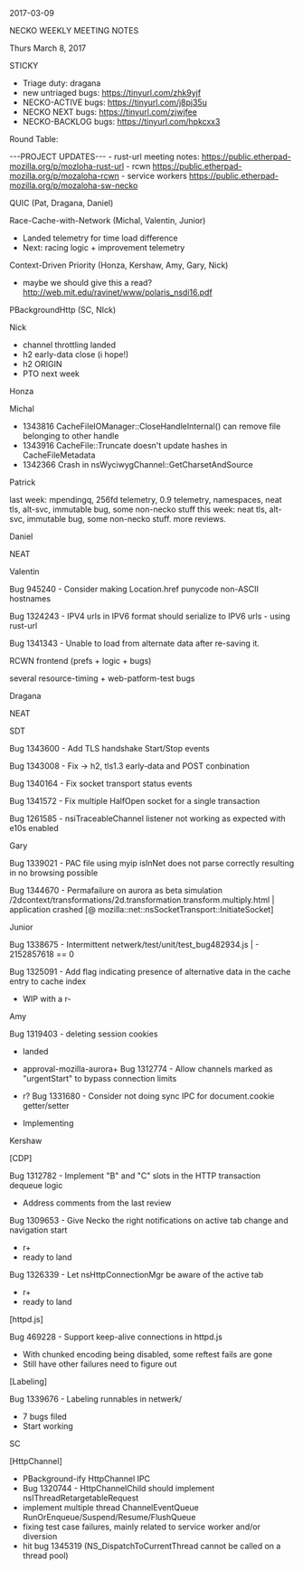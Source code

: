 2017-03-09

NECKO WEEKLY MEETING NOTES

Thurs March 8, 2017

STICKY

- Triage duty: dragana
-  new untriaged bugs: https://tinyurl.com/zhk9yjf
- NECKO-ACTIVE bugs: https://tinyurl.com/j8pj35u
- NECKO NEXT bugs: https://tinyurl.com/zjwjfee
- NECKO-BACKLOG bugs:  https://tinyurl.com/hpkcxx3

Round Table:

---PROJECT UPDATES---
    - rust-url meeting notes: https://public.etherpad-mozilla.org/p/mozloha-rust-url
    - rcwn https://public.etherpad-mozilla.org/p/mozaloha-rcwn
    - service workers https://public.etherpad-mozilla.org/p/mozaloha-sw-necko

QUIC  (Pat, Dragana, Daniel)

Race-Cache-with-Network (Michal, Valentin, Junior)

- Landed telemetry for time load difference
- Next: racing logic + improvement telemetry

Context-Driven Priority  (Honza, Kershaw, Amy, Gary, Nick)

- maybe we should give this a read? http://web.mit.edu/ravinet/www/polaris_nsdi16.pdf

PBackgroundHttp (SC, NIck)

Nick

- channel throttling landed
- h2 early-data close (i hope!)
- h2 ORIGIN
- PTO next week

Honza

Michal

 - 1343816 CacheFileIOManager::CloseHandleInternal() can remove file belonging to other handle
 - 1343916 CacheFile::Truncate doesn't update hashes in CacheFileMetadata
 - 1342366 Crash in nsWyciwygChannel::GetCharsetAndSource

Patrick

  last week: mpendingq, 256fd telemetry, 0.9 telemetry, namespaces, neat tls, alt-svc, immutable bug, some non-necko stuff
  this week: neat tls, alt-svc, immutable bug, some non-necko stuff. more reviews.

Daniel

   NEAT

Valentin

Bug 945240 - Consider making Location.href punycode non-ASCII hostnames

Bug 1324243 - IPV4 urls in IPV6 format should serialize to IPV6 urls - using rust-url

Bug 1341343 - Unable to load from alternate data after re-saving it.

RCWN frontend (prefs + logic + bugs)

several resource-timing + web-patform-test bugs

Dragana

NEAT

SDT

Bug 1343600 - Add TLS handshake Start/Stop events

Bug 1343008 - Fix -> h2, tls1.3 early-data and POST conbination

Bug 1340164 -       Fix socket transport status events

Bug 1341572 -       Fix multiple HalfOpen socket for a single transaction

Bug 1261585 - nsiTraceableChannel listener not working as expected with e10s enabled

Gary

Bug 1339021 - PAC file using myip isInNet does not parse correctly resulting in no browsing possible

Bug 1344670 - Permafailure on aurora as beta simulation /2dcontext/transformations/2d.transformation.transform.multiply.html | application crashed [@ mozilla::net::nsSocketTransport::InitiateSocket]

Junior

Bug 1338675 - Intermittent netwerk/test/unit/test_bug482934.js | - 2152857618 == 0

Bug 1325091 - Add flag indicating presence of alternative data in the cache entry to cache index

- WIP with a r-

Amy

Bug 1319403 - deleting session cookies

* landed
* approval-mozilla-aurora+
Bug 1312774 - Allow channels marked as "urgentStart" to bypass connection limits

* r?
Bug 1331680 - Consider not doing sync IPC for document.cookie getter/setter

* Implementing

Kershaw

[CDP]

Bug 1312782 -       Implement "B" and "C" slots in the HTTP transaction dequeue logic

 - Address comments from the last review

Bug 1309653 - Give Necko the right notifications on active tab change and navigation start

- r+
- ready to land

Bug 1326339 - Let nsHttpConnectionMgr be aware of the active tab

- r+
- ready to land

[httpd.js]

Bug 469228 -  Support keep-alive connections in httpd.js

- With chunked encoding being disabled, some reftest fails are gone
- Still have other failures need to figure out

[Labeling]

Bug 1339676 -       Labeling runnables in netwerk/

- 7 bugs filed
- Start working

SC

[HttpChannel]

- PBackground-ify HttpChannel IPC
 - Bug 1320744 - HttpChannelChild should implement nsIThreadRetargetableRequest
  - implement multiple thread ChannelEventQueue RunOrEnqueue/Suspend/Resume/FlushQueue
  - fixing test case failures, mainly related to service worker and/or diversion
  - hit bug 1345319 (NS_DispatchToCurrentThread cannot be called on a thread pool)

